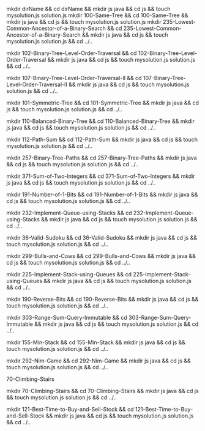 mkdir dirName && cd dirName && mkdir js java && cd js && touch mysolution.js solution.js
mkdir 100-Same-Tree && cd 100-Same-Tree && mkdir js java && cd js && touch mysolution.js solution.js
mkdir 235-Lowest-Common-Ancestor-of-a-Binary-Search && cd 235-Lowest-Common-Ancestor-of-a-Binary-Search && mkdir js java && cd js && touch mysolution.js solution.js  && cd ../..
 

mkdir 102-Binary-Tree-Level-Order-Traversal && cd 102-Binary-Tree-Level-Order-Traversal && mkdir js java && cd js && touch mysolution.js solution.js  && cd ../..

mkdir 107-Binary-Tree-Level-Order-Traversal-II && cd 107-Binary-Tree-Level-Order-Traversal-II && mkdir js java && cd js && touch mysolution.js solution.js  && cd ../..
 

 mkdir 101-Symmetric-Tree && cd 101-Symmetric-Tree && mkdir js java && cd js && touch mysolution.js solution.js  && cd ../..
 

 mkdir 110-Balanced-Binary-Tree && cd 110-Balanced-Binary-Tree && mkdir js java && cd js && touch mysolution.js solution.js  && cd ../..
 


 mkdir 112-Path-Sum && cd 112-Path-Sum && mkdir js java && cd js && touch mysolution.js solution.js  && cd ../..
 

 mkdir 257-Binary-Tree-Paths && cd 257-Binary-Tree-Paths && mkdir js java && cd js && touch mysolution.js solution.js  && cd ../..
 

 mkdir 371-Sum-of-Two-Integers && cd 371-Sum-of-Two-Integers && mkdir js java && cd js && touch mysolution.js solution.js  && cd ../..
 
 mkdir 191-Number-of-1-Bits && cd 191-Number-of-1-Bits && mkdir js java && cd js && touch mysolution.js solution.js  && cd ../.. 

 
 mkdir 232-Implement-Queue-using-Stacks && cd 232-Implement-Queue-using-Stacks && mkdir js java && cd js && touch mysolution.js solution.js  && cd ../..
 
 
 mkdir 36-Valid-Sudoku && cd 36-Valid-Sudoku && mkdir js java && cd js && touch mysolution.js solution.js  && cd ../.. 


 mkdir 299-Bulls-and-Cows && cd 299-Bulls-and-Cows && mkdir js java && cd js && touch mysolution.js solution.js  && cd ../..
 





 mkdir 225-Implement-Stack-using-Queues && cd 225-Implement-Stack-using-Queues && mkdir js java && cd js && touch mysolution.js solution.js  && cd ../..
 

 


 mkdir 190-Reverse-Bits && cd 190-Reverse-Bits && mkdir js java && cd js && touch mysolution.js solution.js  && cd ../..
 




 mkdir  303-Range-Sum-Query-Immutable && cd  303-Range-Sum-Query-Immutable && mkdir js java && cd js && touch mysolution.js solution.js  && cd ../..
 






 mkdir  155-Min-Stack && cd  155-Min-Stack && mkdir js java && cd js && touch mysolution.js solution.js  && cd ../..


 

 mkdir   292-Nim-Game && cd   292-Nim-Game && mkdir js java && cd js && touch mysolution.js solution.js  && cd ../..


70-Climbing-Stairs



 mkdir   70-Climbing-Stairs && cd   70-Climbing-Stairs && mkdir js java && cd js && touch mysolution.js solution.js  && cd ../..





 

 mkdir   121-Best-Time-to-Buy-and-Sell-Stock && cd   121-Best-Time-to-Buy-and-Sell-Stock && mkdir js java && cd js && touch mysolution.js solution.js  && cd ../..

